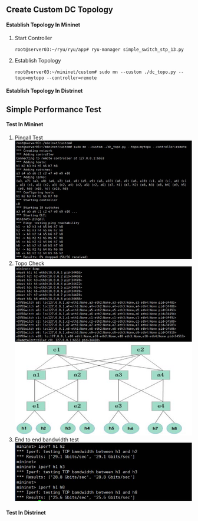 ## Create Custom DC Topology
####  Establish Topology In Mininet
1.  Start Controller
    ```
    root@server03:~/ryu/ryu/app# ryu-manager simple_switch_stp_13.py
    ```
2. Establish Topology
    ```
    root@server03:~/mininet/custom# sudo mn --custom ./dc_topo.py --topo=mytopo --controller=remote
    ```
####  Establish Topology In Distrinet

## Simple Performance Test
#### Test In Mininet
1. Pingall Test
    ![avatar](./fig/dc_topo_pingall_test_in_mininet.jpg)
2. Topo Check
    ![avatar](./fig/dc_topo_topo_check_in_mininet.jpg)
    ![avatar](./fig/dc_topo.jpg)
3. End to end bandwidth test
    ![avatar](./fig/dc_topo_e2e_bw_test.jpg)
#### Test In Distrinet